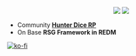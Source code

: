 <div id="user-content-toc">
  <ul align="center">
     <img src="https://storage.ko-fi.com/cdn/useruploads/dac5957f-f922-4054-a15d-61a79f934582_png_c391802f-9ab7-4d90-8c71-cde9be3c32c7cover.png" />
    <a href="https://linktr.ee/sadicius">
    <img src="https://img.shields.io/badge/-Linktr-000000?style=flat-square&logo=github&logoColor=white">
    </a>
  </ul>
  </p>
</div>

- Community [**Hunter Dice RP**](https://discord.gg/Vh3ufED3Hj)
- On Base **RSG Framework in REDM**

[![ko-fi](https://ko-fi.com/img/githubbutton_sm.svg)](https://ko-fi.com/P5P5X6OMW)

<div id="user-content-toc">
  <ul align="center">
    <a href="https://skillicons.dev">
    </a>
  </ul>
</div>
